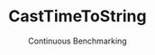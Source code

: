 ---
layout: default
title: CastTimeToString
subtitle: Continuous Benchmarking
selected: Cast
expanded: Benchmarking
benchmark: /individual_results/CastTimeToString.html
---